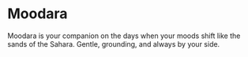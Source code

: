 # Moodara
Moodara is your companion on the days when your moods shift like the sands of the Sahara. Gentle, grounding, and always by your side.
